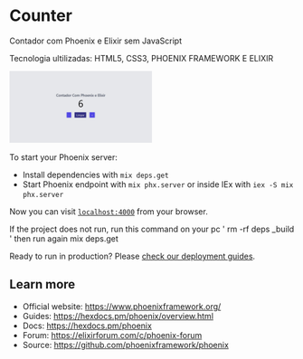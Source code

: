 # Counter

Contador com Phoenix e Elixir sem JavaScript

Tecnologia ultilizadas: HTML5, CSS3, PHOENIX FRAMEWORK E ELIXIR

<p align="left">
  <img alt="App" src="./assets/page.jpeg" width="50%" height="30%">
</p>


To start your Phoenix server:

  * Install dependencies with `mix deps.get`
  * Start Phoenix endpoint with `mix phx.server` or inside IEx with `iex -S mix phx.server`

Now you can visit [`localhost:4000`](http://localhost:4000) from your browser.

If the project does not run, run this command on your pc ' rm -rf deps _build ' then run again mix deps.get

Ready to run in production? Please [check our deployment guides](https://hexdocs.pm/phoenix/deployment.html).

## Learn more

  * Official website: https://www.phoenixframework.org/
  * Guides: https://hexdocs.pm/phoenix/overview.html
  * Docs: https://hexdocs.pm/phoenix
  * Forum: https://elixirforum.com/c/phoenix-forum
  * Source: https://github.com/phoenixframework/phoenix
